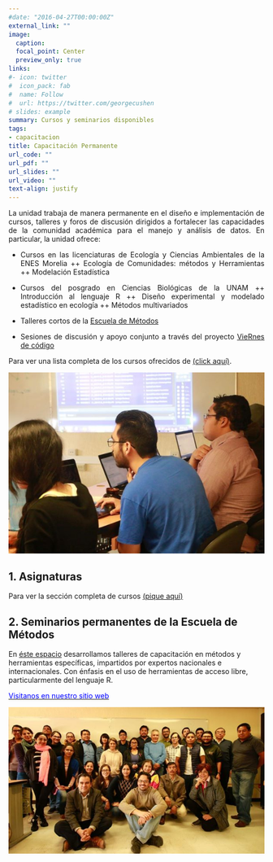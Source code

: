 ```yaml
---
#date: "2016-04-27T00:00:00Z"
external_link: ""
image:
  caption: 
  focal_point: Center
  preview_only: true
links:
#- icon: twitter
#  icon_pack: fab
#  name: Follow
#  url: https://twitter.com/georgecushen
# slides: example
summary: Cursos y seminarios disponibles 
tags:
- capacitacion
title: Capacitación Permanente
url_code: ""
url_pdf: ""
url_slides: ""
url_video: ""
text-align: justify
---
```

<DIV align="justify">

La unidad trabaja de manera permanente en el diseño e implementación de cursos, talleres y foros
de discusión dirigidos a fortalecer las capacidades de la comunidad académica para el manejo y
análisis de datos. En particular, la unidad ofrece:

+ Cursos en las licenciaturas de Ecología y Ciencias Ambientales de la ENES Morelia
++ Ecología de Comunidades: métodos y Herramientas
++ Modelación Estadística

+ Cursos del posgrado en Ciencias Biológicas de la UNAM
++ Introducción al lenguaje R
++ Diseño experimental y modelado estadístico en ecología
++ Métodos multivariados

+ Talleres cortos de la [Escuela de Métodos](/cursos/escuela-de-metodos)

+ Sesiones de discusión y apoyo conjunto a través del proyecto [VieRnes de código](/proyectos/viernes-de-codigo)

Para ver una lista completa de los cursos ofrecidos de [(click aquí)](/cursos).

</DIV>

<center>

![](user-full-3.jpg)

</center>

## 1. Asignaturas

Para ver la sección completa de cursos [(pique aquí)](/cursos)

## 2. Seminarios permanentes de la Escuela de Métodos

En [éste espacio](/cursos/escuela-de-metodos) desarrollamos talleres de capacitación en métodos y herramientas específicas, impartidos por expertos nacionales e internacionales. Con énfasis en el uso de herramientas de acceso libre, particularmente del lenguaje R.

 [<span style="color:blue">Visitanos en nuestro sitio web</span>](https://www.iies.unam.mx/EscuelaMetodos/)

<center>

![](escuela-ejemplo.jpg)

</center>